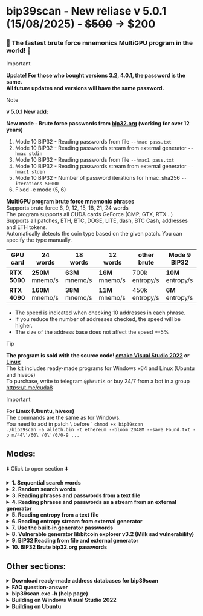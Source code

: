 # bip39scan - New reliase v 5.0.1 (15/08/2025) - ~~$500~~ -> $200
### 🚀 The fastest brute force mnemonics MultiGPU program in the world! 🚀<br>

> [!IMPORTANT]
> **Update! For those who bought versions 3.2, 4.0.1, the password is the same.**<br>
> **All future updates and versions will have the same password.**

> [!NOTE]
>  **v 5.0.1 New add:**
> 
> **New mode - Brute force passwords from [bip32.org](http://bip32.org) (working for over 12 years)**
> 1. Mode 10 BIP32 - Reading passwords from file ```--hmac pass.txt```
> 2. Mode 10 BIP32 - Reading passwords stream from external generator ```--hmac stdin```
> 3. Mode 10 BIP32 - Reading passwords from file ```--hmac1 pass.txt```
> 4. Mode 10 BIP32 - Reading passwords stream from external generator ```--hmac1 stdin```
> 5. Mode 10 BIP32 - Number of password iterations for hmac_sha256 ```--iterations 50000```
> 6. Fixed -e mode (5, 6)

**MultiGPU program brute force mnemonic phrases**<br>
Supports brute force 6, 9, 12, 15, 18, 21, 24 words<br>
The program supports all CUDA cards GeForce (CMP, GTX, RTX...)<br>
Supports all patches, ETH, BTC, DOGE, LITE, dash, BTC Cash, addresses and ETH tokens.<br>
Automatically detects the coin type based on the given patch. You can specify the type manually.
 
| GPU card | 24 words | 18 words | 12 words | other brute | Mode 9 BIP32 |
|----------|----------|----------|----------|-------------|--------------|
| **RTX 5090** | **250M** mnemo/s	| **63M** mnemo/s	| **16M** mnemo/s | 700k entropy/s | **10M** entropy/s |
| **RTX 4090** | **160M** mnemo/s | **38M** mnemo/s	| **11M** mnemo/s | 450k entropy/s | **6M** entropy/s |
* The speed is indicated when checking 10 addresses in each phrase.
* If you reduce the number of addresses checked, the speed will be higher.
* The size of the address base does not affect the speed +-5%

> [!TIP]
> **The program is sold with the source code! [cmake Visual Studio 2022](https://github.com/phrutis/bip39scan/edit/main/README.md#building-on-windows-vs-2022) or [Linux](https://github.com/phrutis/bip39scan/edit/main/README.md#building-on-ubuntu)**<br>
> The kit includes ready-made programs for Windows x64 and Linux (Ubuntu and hiveos)<br>
> To purchase, write to telegram ```@phrutis``` or buy 24/7 from a bot in a group https://t.me/cuda8

> [!IMPORTANT]
> **For Linux (Ubuntu, hiveos)** <br>
> The commands are the same as for Windows.<br>
> You need to add in patch \ before '
> ```chmod +x bip39scan```<br>
> ```./bip39scan -a alleth.bin -t ethereum --bloom 2048M --save Found.txt -p m/44\'/60\'/0\'/0/0-9 ...```

## Modes:
⬇️ Click to open section ⬇️
<details>
<summary><b>1. Sequential search words</b></summary>

## 1. Sequential search words:
**Replace unknown words with** **\***<br>
**Standard random 2048 words in positions with** **\***<br>
For Linux (Ubuntu) "\*"<br> 

```
bip39scan.exe --save Found.txt -a btc1.txt -t P2PKH -p m/44'/0'/0'/0/0-9 uncover figure script * obscure waste metal quit depend bachelor trust erupt * impose brave leave number rapid oak wealth reopen * noodle tragic
```
In the phrase, 3 missing words in different positions are replaced by * (test address 14aZB9i8NFiXpeGbS3g7vLArhL7EbNBSWS)

[![Image](https://github.com/user-attachments/assets/0a4e85ae-166f-41ae-b406-16c736e38d17)](https://github.com/user-attachments/assets/e8d4535c-ea78-410f-8ec9-2608847ce975)

```
bip39scan.exe -a allbtc1.bin -t P2PKH --bloom 2048M --save Found.txt -p m/44'/0'/0'/0/0-9 cause ensure shield option monkey infant tray okay remember * * *
```
```
bip39scan.exe -a allbtc3.bin -t P2SH --bloom 2048M --save Found.txt -p m/49'/0'/0'/0/0-9 carpet * recycle force since * update glare seminar * worth answer
```
```
bip39scan.exe -a allbc.bin -t bech32 --bloom 2048M --save Found.txt -p m/84'/0'/0'/0/0-9 * ostrich * kitten * unit glow tortoise world crop kit curve
```
```
bip39scan.exe -a alleth.bin -t ethereum --bloom 4096M --save Found.txt -p m/44'/60'/0'/0/0-9 right elevator dust radio please prison cup omit require also decorate sock
```
You can use your own list of words from a text file for searching. Only words from the [2048 mnemonic words](https://github.com/phrutis/bip39scan/blob/main/bip39.txt) are supported.<br>
Words in the file must be on a new line. To add a specified list, use ```-w words.txt``` Replace unknown words with *<br>
</details>

<details>
<summary><b>2. Random search words</b></summary>

## 2. Random search words:
```
bip39scan.exe --save Found.txt -a btc1.txt -t P2PKH -p m/44'/0'/0'/0/0-9 -w mywordlist.txt -r uncover figure script * obscure waste * quit depend bachelor trust erupt * impose brave leave number rapid oak * reopen * noodle tragic
```
https://github.com/user-attachments/assets/2d9d24c7-8844-4de4-9e5d-7eba976d021e

**Replace unknown words with** **\***<br>
**Standard random 2048 words in positions with** **\***<br>
For Linux (Ubuntu) "\*"<br> 
```
bip39scan.exe -a allbtc1.bin -t P2PKH --bloom 2048M --save Found.txt -p m/44'/0'/0'/0/0-9 -r cause * shield option monkey infant tray okay remember * * *
```
```
bip39scan.exe -a allbtc3.bin -t P2SH --bloom 2048M --save Found.txt -p m/49'/0'/0'/0/0-9 -r carpet * recycle * since * update glare seminar * worth answer
```
```
bip39scan.exe -a allbc.bin -t bech32 --bloom 2048M --save Found.txt -p m/84'/0'/0'/0/0-9 -r * ostrich * * * unit glow tortoise world crop kit curve
```
```
bip39scan.exe -a alleth.bin -t ethereum --bloom 4096M --save Found.txt -p m/44'/60'/0'/0/0-9 -r * * * * * prison cup omit require also decorate sock
```


**Random using your list of mnemonic words from the file words.txt**<br>
```
bip39scan.exe -a allbtc1.bin -t P2PKH --bloom 2048M --save Found.txt -p m/44'/0'/0'/0/0-9 -w words.txt -r cause * shield option monkey infant tray okay remember * * *
```
```
bip39scan.exe -a allbtc3.bin -t P2SH --bloom 2048M --save Found.txt -p m/49'/0'/0'/0/0-9 -w words.txt -r carpet * recycle * since * update glare seminar * worth answer
```
```
bip39scan.exe -a allbc.bin -t bech32 --bloom 2048M --save Found.txt -p m/84'/0'/0'/0/0-9 -w words.txt -r * ostrich * * * unit glow tortoise world crop kit curve
```
```
bip39scan.exe -a alleth.bin -t ethereum --bloom 4096M --save Found.txt -p m/44'/60'/0'/0/0-9 -w words.txt -r * * * * * prison cup omit require also decorate sock
```

**For full random, add only stars**<br>
**For older versions below 4.0.1 you need to specify seed!** <br>
Read the question and answer at the bottom of the page<br>
For Linux (Ubuntu) "\*"<br> 
Ex. ./bip39scan -a alleth.bin -t ethereum --bloom 4096M --save Found.txt -p m/44\'/60\'/0\'/0/0-2 -r "\*" "\*" "\*" "\*" "\*" "\*" "\*" "\*" "\*" "\*" "\*" "\*"<br>
![Image](https://github.com/user-attachments/assets/18393117-eaff-4a81-9eac-46d327207903)

```
bip39scan.exe -a allbtc1.bin -t P2PKH --bloom 2048M --save Found.txt -p m/44'/0'/0'/0/0-9 -r * * * * * * * * * * * *
```
```
bip39scan.exe -a allbtc3.bin -t P2SH --bloom 2048M --save Found.txt -p m/49'/0'/0'/0/0-9 -r * * * * * * * * * * * *
```
```
bip39scan.exe -a allbc.bin -t bech32 --bloom 2048M --save Found.txt -p m/84'/0'/0'/0/0-9 -r * * * * * * * * * * * *
```
```
bip39scan.exe -a alleth.bin -t ethereum --bloom 4096M --save Found.txt -p m/44'/60'/0'/0/0-9 -r * * * * * * * * * * * *
```
</details>

<details>
<summary><b>3. Reading phrases and passwords from a text file</b></summary>

## 3. Reading phrases and passwords from a text file:
**The program reads everything from the file: phrases, passwords, passphrases, words, numbers...**<br>
There are many finds on them. Supports dictionaries up to 64 TB.

https://github.com/user-attachments/assets/b981b17f-db42-41a7-adb8-3b6dc7d73803

```
bip39scan.exe -a allbtc1.bin -t P2PKH --bloom 2048M --save Found.txt -p m/44'/0'/0'/0/0-9 -m dict.txt
```
```
bip39scan.exe -a allbtc3.bin -t P2SH --bloom 2048M --save Found.txt -p m/49'/0'/0'/0/0-9 -m dict.txt
```
```
bip39scan.exe -a allbc.bin -t bech32 --bloom 2048M --save Found.txt -p m/84'/0'/0'/0/0-9 -m dict.txt
```
```
bip39scan.exe -a alleth.bin -t ethereum --bloom 4096M --save Found.txt -p m/44'/60'/0'/0/0-9 -m dict.txt
```
</details>

<details>
<summary><b>4. Reading phrases and passwords as a stream from an external generator</b></summary>

## 4. Reading phrases and passwords as a stream from an external generator

https://github.com/user-attachments/assets/5d930d3d-4224-4316-8f8f-87a721e21ec8

```
hashcat.exe --stdout -a 3 -1 ?u?l ?1?l?l?l?d?d?d?d | bip39scan.exe -m stdin -a allbtc1.bin -t P2PKH --bloom 2048M --save Found.txt -p m/44'/0'/0'/0/0-9
```
```
hashcat.exe --stdout -a 3 -1 ?u?l ?1?l?l?l?d?d?d?d | bip39scan.exe -m stdin -a allbtc3.bin -t P2SH --bloom 2048M --save Found.txt -p m/49'/0'/0'/0/0-9
```
```
hashcat.exe --stdout -a 3 -1 ?u?l ?1?l?l?l?d?d?d?d | bip39scan.exe -m stdin -a allbc.bin -t bech32 --bloom 2048M --save Found.txt -p m/84'/0'/0'/0/0-9
```
```
hashcat.exe --stdout -a 3 -1 ?u?l ?1?l?l?l?d?d?d?d | bip39scan.exe -m stdin -a alleth.bin -t ethereum --bloom 4096M --save Found.txt -p m/44'/60'/0'/0/0-9
```
</details>

<details>
<summary><b>5. Reading entropy from a text file</b></summary>

## 5. Reading entropy from a text file
Entropy must be in hex format with a new line.<br>
Depending on the length of the hash, a phrase is created.
#### Phrase Languages
If not specified, the default will be en<br>
```-l en``` English<br>
```-l es``` Spanish<br>
```-l fr``` French<br>
```-l it``` Italian<br>
```-l ja``` Japanese<br>
```-l cs``` Czech<br>
```-l ru``` Russian<br>
```-l uk``` Ukrainian<br>
```-l ko``` Korean<br>
```-l po``` Portuguese<br>
```-l tu``` Turkish<br>
```-l zh_Hans``` Chinese (Simplified)<br>
```-l zh_Hant``` Chinese (Traditional)<br>
#### Special lang word NFKD (Normalization Form KD):
```-l ja-nfkd``` Japanese<br>
```-l es-nfkd``` Spanish<br>

```
bip39scan.exe -a allbtc1.bin -t P2PKH --bloom 2048M --save Found.txt -p m/44'/0'/0'/0/0-9 -e entropy.txt
```
```
bip39scan.exe -a allbtc3.bin -t P2SH --bloom 2048M --save Found.txt -p m/49'/0'/0'/0/0-9 -e entropy.txt
```
```
bip39scan.exe -a allbc.bin -t bech32 --bloom 2048M --save Found.txt -p m/84'/0'/0'/0/0-9 -e entropy.txt
```
```
bip39scan.exe -a alleth.bin -t ethereum --bloom 4096M --save Found.txt -p m/44'/60'/0'/0/0-9 -e entropy.txt
```
</details>

<details>
<summary><b>6. Reading entropy stream from external generator</b></summary>

## 6. Reading entropy stream from external generator
Now you don't need to modify the program for the next vulnerability.<br>
Create your own generators based on Python or C++ code.<br>
There are many vulnerable random generators on the Internet (github).<br>
Print the entropy in hex format, done.<br>
The program will determine the length of the hex and create a phrase of the required length itself.
#### Phrase Languages
If not specified, the default will be en<br>
```-l en``` English<br>
```-l es``` Spanish<br>
```-l fr``` French<br>
```-l it``` Italian<br>
```-l ja``` Japanese<br>
```-l cs``` Czech<br>
```-l ru``` Russian<br>
```-l uk``` Ukrainian<br>
```-l ko``` Korean<br>
```-l po``` Portuguese<br>
```-l tu``` Turkish<br>
```-l zh_Hans``` Chinese (Simplified)<br>
```-l zh_Hant``` Chinese (Traditional)<br>
#### Special lang word NFKD (Normalization Form KD):
```-l ja-nfkd``` Japanese<br>
```-l es-nfkd``` Spanish<br>


https://github.com/user-attachments/assets/df8a0774-307a-46e0-ac01-b9123aad5c50

```
py 128bit.py | bip39scan.exe -a allbtc1.bin -t P2PKH --bloom 2048M --save Found.txt -p m/44'/0'/0'/0/0-9 -e stdin
```
```
py entropy.py | bip39scan.exe -a allbtc3.bin -t P2SH --bloom 2048M --save Found.txt -p m/49'/0'/0'/0/0-9 -e stdin
```
```
py md5.py | bip39scan.exe -a allbc.bin -t bech32 --bloom 2048M --save Found.txt -p m/84'/0'/0'/0/0-9 -e stdin
```
```
py 256.py | bip39scan.exe -a alleth.bin -t ethereum --bloom 4096M --save Found.txt -p m/44'/60'/0'/0/0-9 -e stdin
```
</details>

<details>
<summary><b>7. Use the built-in generator passwords</b></summary>

## 7. Use the built-in generator passwords
In 2015-2016, there was an online service live.ether where everyone could generate addresses using passwords.<br>
At first https://live.ether.camp they generated from camp 2031 iteration of SHA-3 (Keccak)<br>
then switched to a more secure generation of pbkdf2_hmac_sha512 2048 iterations.<br>
The service worked for about a year and closed, the wallets remained.<br>
![live.ether](https://github.com/user-attachments/assets/7cba4517-5f2e-4b3a-986a-4cace21cc5fa)<br>
Many finds by generator and passwords from file<br>
You can see the [list of found passwords 7165 pcs.](https://github.com/phrutis/bip39scan/blob/main/Founds.md)<br>
In the alpha.txt file, specify your alphabet, numbers, symbols in a line.<br>
The generator works with an increment increasing the password length.

https://github.com/user-attachments/assets/d0fc2faa-b0bb-4f7b-8c4e-575972a0cb26

```
bip39scan.exe -a allbtc1.bin -t P2PKH --bloom 2048M --save Found.txt -p m/44'/0'/0'/0/0-9 --alphabet alpha.txt --start a
```
```
bip39scan.exe -a allbtc3.bin -t P2SH --bloom 2048M --save Found.txt -p m/49'/0'/0'/0/0-9 --alphabet alpha.txt --start a
```
```
bip39scan.exe -a allbc.bin -t bech32 --bloom 2048M --save Found.txt -p m/84'/0'/0'/0/0-9 --alphabet alpha.txt --start a
```
```
bip39scan.exe -a alleth.bin -t ethereum --bloom 4096M --save Found.txt -p m/44'/60'/0'/0/0-9 --alphabet alpha.txt --start a
```

https://github.com/user-attachments/assets/313156e0-d82e-499d-a5c0-644e067d76cd

Every 5 minutes the progress status is written to the file status.txt<br>
To continue, copy the position from status.txt and run --start FromHire1<br>
If there is a space in the start word, run it like this --start "From Hire 1"<br>
> [!IMPORTANT]
> Important! The symbols from the starting position must be present in the alphabet.
</details>

<details>
<summary><b>8. Vulnerable generator libbitcoin explorer v3.2 (Milk sad vulnerability)</b></summary>

## 8. Vulnerable generator libbitcoin explorer v3.2
More about the vulnerability Milk Sad:<br>
RU https://habr.com/ru/articles/771980/<br>
EN https://milksad.info<br>
EN https://milksad.info/disclosure.html#codename-milk-sad<br>
 
bip39scan generates all possible mnemonics across the entire 32-bit<br>
Not everyone knows about this vulnerability. Some sites and applications still use this vulnerable library.<br>
Therefore, the chance to find a fresh coin is very high. Update your address databases.<br>
The main advantage of bip39scan is its high speed!

### The program's operating principle:<br>
When first launched, the program checks all 4294967296 phrases in vulnerable 32 bits of entropy.<br>
After that, the program again goes through 32 bits of entropy but with greater depth, as if the entropy was generated a second time.<br>
Then, the third, fourth ... the program searches indefinitely.<br>
No one has used this method! <br>
There are finds with a positive balance for it.

https://github.com/user-attachments/assets/8c33254d-46a7-4570-a9e4-3d6d39d87693

Vulnerability 32 bits in each phrase length, in each language from the list. <br>
Also several patches + different coins. This is for years of searching. <br>
There are finds with a positive balance

[**View 27 finds BTC with positive balance**](https://github.com/phrutis/bip39scan/blob/main/Founds.md)<br>

[**Download all empty finds CSV FOUNDS.txt (219к phrases)**](https://github.com/phrutis/bip39scan/releases/download/4.0.1/FOUNDS.txt)<br>

Unix timestamp range (from January 1, 1970, to January 19, 2038).<br>
date/time: 1970-01-01 00:00:00 for first timestamp. If chosen english ETH addresses pach ```m/44'/60'/0'/0/0-9```<br>
it will generate "milk sad ..." mnemonic<br>
<img width="977" height="511" alt="Image" src="https://github.com/user-attachments/assets/c38e79c6-08de-4b5c-8d85-f01f06bf7bba" /><br>

**Every 5 minutes the depth position is saved to the file checkpoint.txt**<br>
**To continue, use the argument ```--depth 123``` (value from the file)**

### Length of phrases
```--bits 64``` (random phrase 6 words)<br>
```--bits 96``` (random phrase 9 words)<br>
```--bits 128``` (random phrase 12 words)<br>
```--bits 160``` (random phrase 15 words)<br>
```--bits 192``` (random phrase 18 words)<br>
```--bits 224``` (random phrase 21 words)<br>
```--bits 256``` (random phrase 24 words)<br>

```
bip39scan.exe -a allbtc1.bin -t P2PKH --bloom 2048M --save Found.txt -p m/44'/0'/0'/0/0-9 --bits 192
```
```
bip39scan.exe -a allbtc3.bin -t P2SH --bloom 2048M --save Found.txt -p m/49'/0'/0'/0/0-9 --bits 256
```
```
bip39scan.exe -a allbc.bin -t bech32 --bloom 2048M --save Found.txt -p m/84'/0'/0'/0/0-9 --bits 224
```
```
bip39scan.exe -a alleth.bin -t ethereum --bloom 4096M --save Found.txt -p m/44'/60'/0'/0/0-9 --bits 128
```
#### Phrase Languages
If not specified, the default will be en<br>
```-l en``` English<br>
```-l es``` Spanish<br>
```-l fr``` French<br>
```-l it``` Italian<br>
```-l ja``` Japanese<br>
```-l cs``` Czech<br>
```-l ru``` Russian<br>
```-l uk``` Ukrainian<br>
```-l ko``` Korean<br>
```-l po``` Portuguese<br>
```-l tu``` Turkish<br>
```-l zh_Hans``` Chinese (Simplified)<br>
```-l zh_Hant``` Chinese (Traditional)<br>
#### Special lang word NFKD (Normalization Form KD):
```-l ja-nfkd``` Japanese<br>
```-l es-nfkd``` Spanish<br>

<img width="978" height="325" alt="Image" src="https://github.com/user-attachments/assets/c3afa204-81df-49a4-9f7f-8b5e17bbdbad" /><br>

<img width="976" height="370" alt="Image" src="https://github.com/user-attachments/assets/e787746a-1646-428c-9865-d62ff85baf66" />

```
bip39scan.exe -a allbtc1.bin -t P2PKH --bloom 2048M --save Found.txt -p m/44'/0'/0'/0/0-9 --bits 192 -l tu
```
```
bip39scan.exe -a allbtc3.bin -t P2SH --bloom 2048M --save Found.txt -p m/49'/0'/0'/0/0-9 --bits 256 -l it
```
```
bip39scan.exe -a allbc.bin -t bech32 --bloom 2048M --save Found.txt -p m/84'/0'/0'/0/0-9 --bits 224 -l zh_Hans
```
```
bip39scan.exe -a alleth.bin -t ethereum --bloom 4096M --save Found.txt -p m/44'/60'/0'/0/0-9 --bits 128 -l fr
```
</details>

<details>
<summary><b>9. BIP32 Reading from file and external generator</b></summary>

## 9. BIP32
This mode uses hmac_sha512 + salt "Bitcoin seed"<br>
Designed to search for old Bitcoin core and other old BIP32 wallets.<br>
[You can make a seed generator](https://github.com/hackerschoice/thc-btc-rng-bruteforce) based on the [old and vulnerable openssl-0.9.8c library](https://openssl-library.org/source/old/0.9.x/)<br>
This [generator](https://github.com/abdielsudiro/openssl-entropy) was used to [create keys and seeds](https://cryptodeeptech.ru/vulnerable-openssl/) for the first Bitcoin clients.<br>
Satoshi Nakamoto himself generated keys on this generator!<br>
Ex. from founds: **50 BTC (19 jan 2009)**<br>
Adr: [1NChfewU45oy7Dgn51HwkBFSixaTnyakfj](https://blockchair.com/ru/bitcoin/address/1NChfewU45oy7Dgn51HwkBFSixaTnyakfj/events/bitcoin-main/1?order=#app-gallery)<br>
Key: 5KGLRScL6BqRkWnB8kTtoJmj21GT2W4KHpHJ2AA6vewuqM3tFVM

Recommendations:<br>
1. Using 256 bit hashes for searching.<br>
2. Look for Legacy BTC addresses 1... (there were no other types at the time)<br>
3. Addresses 1... were all UNCOMPRESSED before March 2012!<br>
These are large miner addresses that received 50 BTC per block.<br>
Use uncompressed type: ```-t P2PKH_UNCOMPRESSED```<br>

**BIP32 patches:**<br>
m/0-5<br>
m/0/0-5<br>
m/0'/0-5<br>
**Bitcoin core**<br>
m/0'/0-5'<br>
m/0'/0'/0-5'<br>

 ## Reading entropy from file

```
bip39scan.exe -a allbtc1.bin -t P2PKH_UNCOMPRESSED --bloom 2048M --save Found.txt -p m/0/0-5 --core entropy.txt
```

```
bip39scan.exe -a allbtc1.bin -t P2PKH --bloom 2048M --save Found.txt -p m/44'/0'/0'/0/0-9 --core entropy.txt
```
```
bip39scan.exe -a allbtc3.bin -t P2SH --bloom 2048M --save Found.txt -p m/49'/0'/0'/0/0-9 --core entropy.txt
```
```
bip39scan.exe -a allbc.bin -t bech32 --bloom 2048M --save Found.txt -p m/84'/0'/0'/0/0-9 --core entropy.txt
```
```
bip39scan.exe -a alleth.bin -t ethereum --bloom 4096M --save Found.txt -p m/44'/60'/0'/0/0-9 --core entropy.txt
```

 ## Receiving entropy from an external generator
```
py gen.py | bip39scan.exe -a allbtc1.bin -t P2PKH_UNCOMPRESSED --bloom 2048M --save Found.txt -p m/0/0-5 --core stdin
```
```
py gen.py | bip39scan.exe -a allbtc1.bin -t P2PKH --bloom 2048M --save Found.txt -p m/44'/0'/0'/0/0-9 --core stdin
```
```
py gen.py | bip39scan.exe -a allbtc3.bin -t P2SH --bloom 2048M --save Found.txt -p m/49'/0'/0'/0/0-9 --core stdin
```
```
py gen.py | bip39scan.exe -a allbc.bin -t bech32 --bloom 2048M --save Found.txt -p m/84'/0'/0'/0/0-9 --core stdin
```
```
py gen.py | bip39scan.exe -a alleth.bin -t ethereum --bloom 4096M --save Found.txt -p m/44'/60'/0'/0/0-9 --core stdin
```

Example founds:

| private key | address | path | entropy (Bitcoin seed) |
|----------|---------------|----------------|----------------|
| L4qs8CTqn4ZY1gJfEgPc1vFpAQNx8wNuF5o9dbM2HhtWnZQKg7an | 1EnXumNo7pyybB9Ntmfsa6S5WbAjsiwLkp | m/3 | e3b0c44298fc1c149afbf4c8996fb92427ae41e4649b934ca495991b7852b855 |
| L5LxK8WV9wNDemaYBtpEURWi3sHmGsEHpSGmSfahQrreTYKukp9W | 12CL4K2eVqj7hQTix7dM7CVHCkpP17Pry3 | m/0/0 | 000102030405060708090a0b0c0d0e0f101112131415161718191a1b1c1d1e1f |
| KxtynmemHgVetU7rp5MsqSnQ6rvpF7My8DH94Cs7bTH9hwTNn3WL | 15MbJzwHGPq5ETKLBp3yPHoxQ5GUB9avyS | m/0/9 | 000102030405060708090a0b0c0d0e0f0f0e0d0c0b0a09080706050403020100 |
</details>

<details>
<summary><b>10. BIP32 Brute bip32.org passwords</b></summary>

## 10. BIP32 Brute bip32.org passwords

The bip32.org website has been generating Bitcoin addresses from passwords for over 12 years.<br>
Protection against password brute-force is implemented in the form of 50,000 iterations of the hmac_sha256 password.<br>
This protection significantly slows down the brute-force.<br>
A modern processor i9 (one core) processes about 6 passwords per second.<br>
Which makes brute-force impossible. That's why no one brute-forces these passwords.<br>
**The fastest program in the world, bip39scan, processes 60,000 passwords per second on RTX 4090**.<br>
Thus, there is a good chance of finding forgotten coins from 10-14 years ago.<br>
Algo: ```password -> hmac_sha256 (iterations pass) -> hmac_sha512 + salt "Bitcoin seed" -> seed-> ...```<br>

**Two options for use:**<br>
```--hmac --iterations 50000```<br>
This option takes 1000000 passwords and checks all iterations of the password up to the specified one.<br>
Then takes the next 1 million passwords... (slow search).

```--hmac1 --iterations 50000``` <br>
Checks only the specified password iteration (as in bip32.org).

**Patches:**<br>
m/0-9<br>
m/0-1'/0-9<br>
m/0-1'/0-3/0-9<br>

 ## Reading passwords from file
```
bip39scan.exe -a allbtc1.bin -t P2PKH --bloom 2048M --save Found.txt -p m/0-9 --hmac1 passwords.txt --iterations 50000
```
```
bip39scan.exe -a allbtc1.bin -t P2PKH --bloom 2048M --save Found.txt -p m/0-1'/0-9 --hmac1 passwords.txt --iterations 50000
```

 ## Receiving passwords from an external generator
```
py gen.py | bip39scan.exe -a allbtc1.bin -t P2PKH --bloom 2048M --save Found.txt -p m/0-9 --hmac1 stdin --iterations 50000
```
```
py gen.py | bip39scan.exe -a allbtc1.bin -t P2PKH --bloom 2048M --save Found.txt -p m/0-1'/0-9 --hmac1 stdin --iterations 50000
```

**Example FOUNDS:**

| private key | Address | Path | Password |
|----------|---------------|----------------|----------------|
| KwDqbpxmCjZoWr9EEZ78wqXp14cEH6T4BcqYYhJ825S7PnZpQBjY | 14n1jQ5qYGk3FMY2MVB75C2kUYXD1bs8WJ | m/2 | 7Gusthedog |
| L39kSg5L2pnK3ZHnAQFSidDC5qWXGijQnEi8XjtsUn8k832oZKTT | 1Fq97SgwfLeS27uh6z8gvx8p7Nn4yUzxHm | m/0'/0 | nati1234 |
| L3C3XXFeaNabY1kPce25KQfCU3eVCSRxhrwVS3mfj3vfZqdJPPpB | 1NyifCBG4xVZ45uqc1WWixkWGEDgWQFVWL | m/0'/0 | whiteknight |
| Kwvd9EeCTX67ANa6YNvdiiWxxCUCKFqpeFwst52cbcARfEjTNLod | 17gion6wVJaov65V2RhwwswGUhyARrVf9 | m/0'/0 | sunshine11 |
| L54JNkWKsBXgcrgM8YK9zNdksx3rjATMfeJJ4cYhqY2bfxcdJAKh | 1DTjnc1dW3okt5vcGqSa7DSX3JevbEnk5a | m/0 | yeahyeahyeah |
| KzCtf2HjZu6ECpoiVajierAvyUKZv1Nku7MKtZsDmuHBLMShMMiK | 1FQuvsgTxm6FaynFRWNRP6kGxUHHQiL33Q | m/8 | yeahyeahyeah |
| KzTk56rMTNfXybLNij6g1mVbGkfjK2k8AcfoxSfaRWvAmNjPZYDL | 14SSV31RNNYaDcjw5JB5oHPq6jyg9ssc9H | m/0'/0/8 | password |
| L1TeQekx21Ma8p1w8J46dBMgzWiVzANGSip9sxtBHSBuzxYBSykD | 1782pxsaZczh7tdgjujZVuhB7Dj5z12GdA | m/0'/0/9 | password |

</details>


## Other sections:

<details>
<summary><b>Download ready-made address databases for bip39scan</b></summary>

# Download ready-made address databases for bip39scan

**ALL ETH 1458757703 addresses with balance 09/07/2025** + empty + ALL ETH TOKENS with balance 09/07/2025 + empty history:<br>
ARBITRUM, AVALANCHE, BASE, BNB, BSC, BTT, CRONOS, CELO, ETC, Ethereumnie, ERA, ERC20, ETH, Ethered, FANTOM, <br>
GETH (Goerli), GNOSIS, IOTX, LINEA, MOONBEAM, MOONRIVER, OPBNB, OPTIMISM, POLYGON, VET, ZKEVM-POLYGON...<br>
**Doesn't start on 8 GB cards! The database fits on a 12 GB card or more.** <br>
**To run you need 32 GB of RAM (if you don't have that much, you can use the swap file)** <br>
Add these arguments to run ```--bloom 4096M -t ethereum```<br>
Download http://95.215.108.160/up/alleth.bin  **29 GB**

**ALL BTC addresses 1...** P2PKH with balance + empty (history)<br>
Add these arguments to run ```--bloom 2048M -t P2PKH```<br>
Download http://95.215.108.160/up/allbtc1.bin  **11.9 GB**

**ALL BTC addresses 3...** P2SH with balance + empty (history)<br>
Add these arguments to run ```--bloom 2048M -t P2SH```<br>
Download http://95.215.108.160/up/allbtc3.bin  **7.6 GB**

**ALL BTC addresses bc1q...** bech32 with balance + empty (history)<br>
Add these arguments to run ```--bloom 2048M -t bech32```<br>
Download http://95.215.108.160/up/allbc.bin  **6.5 GB**

**List OTHESR Databases .bin**<br>
see http://95.215.108.160/up/

## Addresses only with positive balance

Download ETH addresses 0x + tokens 02/07/2025<br>
```-t ethereum --bloom 2048M```<br>
http://95.215.108.160/up/eth.bin  **6.9 GB**

Download BTC addresses 1... 30/06/2025<br>
http://95.215.108.160/up/btc1.txt  **787 MB**

Download BTC addresses 3... 30/06/2025<br>
http://95.215.108.160/up/btc3.txt **240 MB**

Download BTC addresses bc... 30/06/2025<br>
http://95.215.108.160/up/bc.txt **842 MB**

Purchased ETH bases and tokens.<br>
The base was provided by the hunter.<br>
```-t ethereum --bloom 2048M```<br>
http://95.215.108.160/up/eth_parse.bin  **10.1 GB**

I recommend using large address bases.<br>
For example, BCH may remain on the historical address 1... (P2PKH)

Launching the program with a text database of addresses.<br>
Each address must be on a new line!<br>
The text address base is well suited for quick tests

```bip39scan.exe --save Found.txt -a btc1.txt -t P2PKH -p m/44'/0'/0'/0/0-9 --bits 256```<br>
```bip39scan.exe --save Found.txt -a btc3.txt -t P2SH -p m/49'/0'/0'/0/0-9 --bits 256```<br>
```bip39scan.exe --save Found.txt -a btc-bc.txt -t bech32 -p m/84'/0'/0'/0/0-9 --bits 256```<br>
```bip39scan.exe --save Found.txt -a eth_addresses.txt-t ethereum -p m/44'/60'/0'/0/0-9 --bits 256```

## Create your own .bin database from addresses

To avoid waiting for a long time for the addresses to be loaded into the program.<br>
Create and use binary databases.<br>
The program will start in seconds<br>
Create databases:<br>
BTC<br>
```bip39scan.exe --save Found.txt -a btc1.txt -t P2PKH --save-bin btc1.bin -p m/44'/0'/0'/0/0-9 --bits 256```<br>
```bip39scan.exe --save Found.txt -a btc3.txt -t P2SH --save-bin btc3.bin -p m/49'/0'/0'/0/0-9 --bits 256```<br>
```bip39scan.exe --save Found.txt -a btc-bc.txt -t bech32 --save-bin bc.bin -p m/84'/0'/0'/0/0-9 --bits 256```

ETH and tokens<br>
```bip39scan.exe --save Found.txt -a eth_addresses.txt --save-bin eth.bin -t ethereum -p m/44'/60'/0'/0/0-9 --bits 256```

**Next launches run like this!** <br>
```bip39scan.exe --save Found.txt -a btc1.bin -t P2PKH -p m/44'/0'/0'/0/0-9 --bits 256```<br>
```bip39scan.exe --save Found.txt -a btc3.bin -t P2SH -p m/49'/0'/0'/0/0-9 --bits 256```<br>
```bip39scan.exe --save Found.txt -a bc.bin -t bech32 -p m/84'/0'/0'/0/0-9 --bits 256```<br>
```bip39scan.exe --save Found.txt -a alleth.bin --bloom 4096M -t ethereum -p m/44'/60'/0'/0/0-9 --bits 256```


Where can I download a fresh database of addresses?<br>
BTC and other coins https://blockchair.com/dumps<br>
Fresh ETH addresses + ETH Tokens taken from node dumps<br>
https://routescan.io/dumps?page=2&nexttoken=undefined<br>
Each address must be on a new line.<br>
Ethereum addresses must be 0x...<br>
Bitcoin addresses 1.., 3.., bc.. (New long addresses bc.. does not accept)
</details>

<details>
<summary><b>FAQ question-answer</b></summary>
 
# FAQ
**The program did not find my test password from the file.**

Do not use small dictionaries for the test.<br>
The program starts in 3-5 seconds, at a speed of 500k, it can go through your dictionary of 25 phrases in 0.001 sec and finish the work without having time to give the result.<br>
I recommend using dictionaries from 5 million lines and more.<br>
The program has 65536 threads, while 50 threads processed your list, other threads (65511 empty) without load finished the program earlier.<hr>

**My random finds the same thing!?**

In old versions of the program (v2.0.1, v3.2) with each new launch for random, <br>
you need to additionally specify initialization for the generator.<br>
--seed + 8 random digits.<br>
Example:<br>
```--seed 87659645 -r * * * * * * * * * * * *``` <br>
```--seed 96537996 -r * * * * * * * * * * * *``` <br>
If you do not specify the starting seed, the default seed 0 will be used<br>
```-r * * * * * * * * * * * *``` <br>
**You will go through all the time from the beginning (previously passed).**

**In versions: (4.0.1), (4.1.2), (5.0.1) you do not need to do this!**<br>
The program itself randomizes the starting seed<hr>

**What is the difference between --hmac and --hmac1 in mode 10?**

``--hmac`` checks addresses in each password iteration.<br>
You specified 50,000 iterations.<br>
The program takes 1,000,000 passwords<br>
It will check the seed in the first iteration, in the second ... the 50,000th.

In total, for one password it will generate 50k seeds with address checking.<br>
It needs to check 1,000,000 x 50,000 = 50,000,000,000 seeds.<br>
Your speed is 5M - you need 2 hours 45 minutes to check

``--hmac1`` checks addresses only in the specified iteration.<br>
It takes 1,000,000 passwords, makes iterations and does not check the seed until the specified one.<br>
Your speed is 60k<br>
1000000/60000 = it will take you 15 seconds to check<hr>

**How to change the derivation in a patch?**

You can set a non-standard patch derivation at your discretion:<br>
m/0-9<br>
m/0/0-9<br>
m/0/0/0-9<br>
m/0-99/0-99/0-99<br>
m/44'/0-99'/0'/0/0-9<br>
m/0-99'/0-99'/0'/0-5/0-999<br>
max value: **2147483647**<br>
Where is ' - max value: **4294967296**<br>
m/44'/0-4294967296'/0-4294967296'/0-2147483647/0-2147483647<hr>

**Tell me patches of different coins**

[**Full list of patches BIP32, BIP39**](https://github.com/phrutis/bip39scan/blob/main/Patches.md)<hr>

**Why do we need streams, generators?**<br>
**How does it work? Show an example.**

Most random generators are vulnerable.<br>
If you have the knowledge to write code.cu to embed a generator, you wouldn't ask such a question.<br>
Even if you have such knowledge, it's easier and faster to write a three-line python code, done!<br>
Changing the program for each generator is not rational.<br>
It's easier to find a phrase by vulnerability than to endlessly brute-force emptiness.<br>
[**Examples of generators**](https://github.com/phrutis/bip39scan/blob/main/Generators/README.md)<hr>

**I don't understand what entropy is?**

[SEE HIRE](https://learnmeabitcoin.com/technical/keys/hd-wallets/mnemonic-seed/)<hr>

**bro, write me a generator so that it spins like this and then like that...**<br>
**I'm a newbie, I don't understand programming, help.**

For these purposes, find an AI bot.<br>
Now bots have become very smart, they write programs and scripts.<br>
Write to the bot what you need to do, spin and how.<hr>

**My program won't start - bloom memory error...?**

Take a screenshot of the program window and send it to me.

99% you made a mistake in the launch command.<br>
Most likely you did not specify the memory size for the filter.<br>
Base.bin 7 GB+ specify --bloom 2048M<br>
Base.bin 20 GB+ specify --bloom 4096M<br>
Base.bin 50 GB+ specify --bloom 8192M<hr>

**Where can I make a mnemonic from a password?**

Online generator http://95.215.108.160<br>
Bookmark this<hr>

**What is precomp.bin**?

This is a table of acceleration, pre-calculated points of the curve<hr>

**Words and letters from the previous generation remain (stick) in my window, how can I fix it?**

Languages or some characters may also be displayed incorrectly. <br>
These are properties of the correction and different language encodings.<br>
This does not affect the brute force process itself.<hr>

**What mode is better to search in? Where are there more prospects? Where and how much did you find?**

Try different modes and directions.<br>
Search in the one in which you think you have the best chance of finding.<br>
Finds are found, they are not asked about, and they are not told. When you find one, will you tell everyone?<hr>

**How can I search for other coins like Salona?**

Create several test addresses.<br>
Convert addresses to ripemd160 hashes.<br>
Be sure to sort 00...ff<br>
Run the program, specify the type, for example for BTC ```-t P2PKH```<br>
The program will find an empty address BTC 1.... you don't need it.<br>
Take the phrase, or private key, generate the address of the desired coin<br>
If you do everything correctly, you will find test addresses<hr>

**Why specify -t typecoin ?**

When you search with binary database the program does not know what coin you are looking for.<br>
BE SURE TO SPECIFY - t typecoin
<hr>
</details>

<details>
<summary><b>bip39scan.exe -h (help page)</b></summary>
 
## bip39scan.exe -h
```
C:\Users\User\Downloads\bip39scan-win64>bip39scan -h
bip39scan v 5.0.1 (phrutis modification 15/08/2025)
Bruteforce bip39 mnemonics
Syntax: bip39scan [OPTIONS] [MNEMO]
OPTIONS:
    -h, --help            Print this message.
    -a, --addresses STR   The name of the address list, each address of a separate line, or a binary
                          file previosly created with --save-bin. Binary files are faster to read.
        --save-bin STR    The name of the binary file to write, 20 bytes per address. This is in order
                          to accelerate loading of addresses.
    -p, --path STR        Use this derivation path template, e.g. m/44'/60'/0-99'/0/0-99
                          The default is m/44'/0'/0-9'/0-1/0-9 for p2pkh addresses and ethereum,
                          m/49'/0'/0-9'/0-1/0-9 for p2sh addresses,
                          m/84'/0'/0-9'/0-1/0-9 for bech32 addresses.
    -v, --verbose         Print debug messages.
    -t, --type STR        Address type, one of P2SH, P2PKH_UNCOMPRESSED, P2PKH, bech32, ethereum
                          By default, address type is detected from the address file, if it's text.
                          This options is required when using binary data.
    -S, --save FILE       Save found results to the file.
    -m, --mnemo FILE      Read mnemonics from the file, one per line. -m stdin to read from the input pipe.
        --alphabet FILE   Generate mnemonics as passwords from the characters of the given file.
                          Not compatible with --mnemo option.
        --bits INT        Generate mnemonics using RNG of the libbitcoin explorer 3.2.0. The integer number is the entropy length:
                          64 - 6 words, 96 - 9 words, 128 - 12 words, 160 - 15 words, 192 - 18 words, 224 - 21 words
                          256 - 24 words.
    -e, --entropy FILE    Read entropy from the file in hex, one per line. If FILE is 'stdin', read from input pipe.
    -l, --lang STR        Language of the mnemonics generated with --bits, one of en, es, es-nfkd, ja, ja-nfkd, it, fr, cs, ru, uk, zh_Hans, zh_Hant, po, ko, tu.
                          Default is English.
        --start STR       For generated mnemonics, start from this mnemonic.
    -d, --devices STR     Comma-separated list of device indexes (indeces start with 0). By default,
                          run on all devices.
        --bloom NUM       Bloom filter size in GPU, in bytes. Can use K, M, and G suffixes. Default
                          is 1024M.
        --kernel NUL      GPU memory reserved for kernel execution, in bytes. Can use K, M, and G suffixes.
                          Default depends on the device.
        --ec-threads NUM  Number of threads for elliptic curve computations. Default is 128. Should be a multiplier of 32.
                          Set to 64 if you are experiencing out of memory errors.
    -w, --words FILE      Use custom dictionary for '*' placeholders in the mnemo template; each word in a separate text line.
                          Each word should be a valid BIP39 word in the specified language (--lang).
        --dump            Dumps valid mnemonics.
        --core            BIP32 reading from file and receiving stream from external generator.
        --hmac FILE       Read passwords from the file, one per line, and use them as HMAC keys to generate BIP39 seeds.
        --hmac1 FILE      Same as --hmac but doesn't check intermediate iterations.
        --iterations NUM  In the --hmac mode: number of hmac iterations to perform.
        --depth           Starting range of generator initialization depth
    -r, --random          Randomize the mnemonics generated with MNEMO templates (see below).
    MNEMO                 Mnemonic template, up to 24 words. Can contain placeholders '*'. If less than
                          12 words, the rest are placeholders. Each '*' is replaced with one of 2048 words (or one of the words
                          from the dictionary specified with --words option).

Example:
   > bip39scan -a addresses.txt -p m/0'/0-1 -m mnemo.txt
   > bip39scan -a addresses.txt -p m/0'/0-1 --alphabet characters.txt --start kaaaaaaa
```
</details>

<details>
<summary><b>Building on Windows Visual Studio 2022</b></summary>
 
## Building on Windows VS-2022
Install cmake 3.30+ from this link: https://github.com/Kitware/CMake/releases/download/v3.31.8/cmake-3.31.8-windows-x86_64.msi<br>
Or find another version on this page: https://cmake.org/download/<br>

Install Visual Studio 2022 community: https://learn.microsoft.com/en-us/visualstudio/install/install-visual-studio?view=vs-2022<br>
click the big Download button
 
Install Nvidia CUDA 12.9: https://developer.nvidia.com/cuda-downloads?target_os=Windows&target_arch=x86_64&target_version=11&target_type=exe_local<br>
choose Windows version
 
Install OpenSSL from https://slproweb.com/download/Win64OpenSSL-3_0_16.msi

Go to the "Sources" folder<br>
In cmd run: 

```cmake bip39scan```

<img width="979" height="556" alt="Image" src="https://github.com/user-attachments/assets/584e0fc1-3ad5-49ef-8498-dca4a3f03538" />

The project files will appear in the folder:<br>
bip39scan.sln **<- run this file the project will open**<br>
bip39scan.vcxproj<br>
bip39scan.vcxproj.filters<br>
..

<img width="987" height="750" alt="Image" src="https://github.com/user-attachments/assets/4e7d7095-3842-4538-b1d4-2d6e9f2ebc43" />

OpenSSL should be found. If now, rename c:\program files\OpenSSL-Win64 to OpenSSL and re-run.<br>
Note that the libcrypto dll should<br>
be in PATH or in the current directory when running bip39scan.

Visual Studio 2022 opens. In the top toolbar choose: Release/x64.<br>
In the "Solution explorer" to the right, right-click bip39scan, choose "build".<br>
The executable builds in the your-build-directory\Release
 
<img width="1303" height="1039" alt="Image" src="https://github.com/user-attachments/assets/b2dcf48f-37e4-4e8d-89f6-f9892f571bc9" />

If necessary run precomp.exe file precomp.bin will be generated
</details>

<details>
<summary><b>Building on Ubuntu</b></summary>
 
## Building on Ubuntu:

Below is detailed instruction with bash commands required to build bip39scan.<br>
The symbol '$' denotes command prompt.<br>
If your prompt is shown as '#' on your terminal, skip 'sudo'.<br>
For example, instead of

$ sudo sh cuda_12.0.1_525.85.12_linux.run

you should run

sh cuda_12.0.1_525.85.12_linux.run

Let's start.

install CUDA. Download the linux version from the NVIDIA website and run.<br>
Open https://developer.nvidia.com/cuda-12-0-1-download-archive?target_os=Linux<br>
in your browser and choose your system. The following is valid for Ubuntu 18.04.

$ wget https://developer.download.nvidia.com/compute/cuda/12.0.1/local_installers/cuda_12.0.1_525.85.12_linux.run<br>
$ sudo sh cuda_12.0.1_525.85.12_linux.run

Skip the driver installation (deselect the 'driver' checkbox) if you already have it.

To ensure the cuda is installed, run:<br>
$ nvcc --version<br>

It should print information and version of CUDA.<br>
If no nvcc is found, try adding the CUDA bin path to the PATH variable:<br>
$ export PATH=/usr/local/cuda/bin:$PATH

install build-essential:<br>
$ sudo apt-get install build-essential

Check the gcc version:<br>
$ gcc --version

if the version is less than 9, install gcc 9:

$ sudo apt-get install software-properties-common<br>
$ sudo add-apt-repository ppa:jonathonf/gcc<br>
$ sudo apt-get update<br>
$ sudo apt-get install gcc-9<br>
$ sudo apt-get install g++-9<br>
$ sudo update-alternatives --install /usr/bin/gcc gcc /usr/bin/gcc-9 10<br>
$ sudo update-alternatives --install /usr/bin/g++ g++ /usr/bin/g++-9 10

install libssl:<br>
$ sudo apt-get install libssl-dev<br>
for the client-server version, install boost:<br>
$ sudo apt-get install libboost-all-dev

You will need Boost version at least 1.71. If apt-get does not intall at least 1.71, build Boost from source:
$ wget https://archives.boost.io/release/1.71.0/source/boost_1_71_0.tar.gz<br>
$ tar -xzvf boost_1_71_0.tar.gz<br>
$ cd boost_1_71_0<br>
$ ./bootstrap.sh --prefix=/usr && ./b2 stage threading=multi link=static<br>
$ sudo ./b2 install threading=multi link=static<br>
$ sudo ln -svf detail/sha1.hpp /usr/include/boost/uuid/sha1.hpp

install cmake from here: https://cmake.org/download/ choose Binary distributions, if that does not work - build from source<br>
$ wget https://github.com/Kitware/CMake/releases/download/v3.28.0/cmake-3.28.0-linux-x86_64.tar.gz<br>
$ tar -xzvf cmake-3.28.0-linux-x86_64.tar.gz

unpack the bip39scan source, let's say bip39scan/<br>
make an empty build directory, and run cmake in it e.g.<br>
$ mkdir bip39scan-build<br>
$ cd bip39scan-build

On first make, it will generate precomp.bin file, which may take quite some time. <br>
If you already have the precomp.bin, copy it to the build directory and comment this line in the ../bip39scan/CMakeLists.txt: add_dependencies(bip39scan precomp-bin) like this:<br>
#add_dependencies(bip39scan precomp-bin)

Save CMakeLists.txt and run cmake:
$ ../cmake-3.28.0-linux-x86_64/bin/cmake ../bip39scan<br>

where ../bip39scan is the source code directory<br>
make the project<br>
$ make bip39scan
</details>
